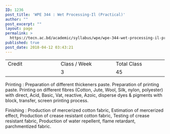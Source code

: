 ```yaml
---
ID: 1236
post_title: 'WPE 344 : Wet Processing-Il (Practical)'
author: ""
post_excerpt: ""
layout: page
permalink: >
  https://tecn.ac.bd/academic/syllabus/wpe/wpe-344-wet-processing-il-practical
published: true
post_date: 2018-04-12 03:43:21
---
```

<table width="631">
<tbody>
<tr>
<td width="208">Credit</td>
<td width="221">Class / Week</td>
<td width="203">Total Class</td>
</tr>
<tr>
<td width="208"></td>
<td width="221">3</td>
<td width="203">45</td>
</tr>
</tbody>
</table>
Printing : Preparation of different thickeners paste. Preparation of printing paste. Printing on different fibres (Cotton, Jute, Wool, Silk, nylon, polyester) with direct, Acid, Basic, Vat, reactive, Azoic, disperse dyes &amp; pigments with block, transfer, screen printing process.

Finishing : Production of mercerized cotton fabric, Estimation of mercerized effect, Production of crease resistant cotton fabric, Testing of crease resistant fabric, Production of water repellent, flame retardant, parchmentized fabric.